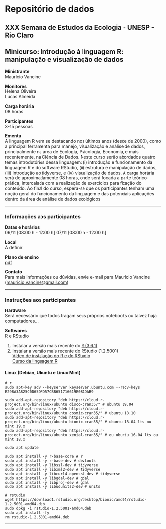 # Repositório de dados

## XXX Semana de Estudos da Ecologia - UNESP - Rio Claro

## Minicurso: Introdução à linguagem R: manipulação e visualização de dados

**Ministrante** <br>
Maurício Vancine

**Monitores** <br>
Helena Oliveira <br>
Lucas Almeida

**Carga horária** <br>
08 horas

**Participantes** <br>
3-15 pessoas

**Ementa** <br>
A linguagem R vem se destacando nos últimos anos (desde de 2000), como a principal ferramenta para manejo, visualização e análise de dados, principalmente na área de Ecologia, Psicologia, Economia, e mais recentemente, na Ciência de Dados. Neste curso serão abordados quatro temas introdutórios dessa linguagem: (i) introdução e funcionamento da linguagem R e do software RStudio, (ii) estrutura e manipulação de dados, (iii) introdução ao tidyverse, e (iv) visualização de dados. A carga horária será de aproximadamente 08 horas, onde será focada a parte teórico-prática, intercalada com a realização de exercícios para fixação do conteúdo. Ao final do curso, espera-se que os participantes tenham uma noção geral do funcionamento da linguagem e das potenciais aplicações dentro da área de análise de dados  ecológicos

---

### Informações aos participantes

**Datas e horários** <br>
06/11 [08:00 h - 12:00 h] 
07/11 [08:00 h - 12:00 h]

**Local** <br>
À definir

**Plano de ensino** <br> 
[pdf](https://github.com/mauriciovancine/minicurso-r-sebio-2019/blob/master/00_ementa/plano_ensino_minicurso_r_2019_see.pdf)

**Contato** <br>
Para mais informações ou dúvidas, envie e-mail para Maurício Vancine (mauricio.vancine@gmail.com)

---

### Instruções aos participantes

**Hardware** <br>
Será necessário que todos tragam seus próprios notebooks ou talvez haja computadores...

**Softwares**<br>
R e RStudio <br>
1. Instalar a versão mais recente do [R (3.6.1)](https://www.r-project.org) <br>
2. Instalar a versão mais recente do [RStudio (1.2.5001)](https://www.rstudio.com) <br>
[Vídeo de instalação do R e do RStudio](https://youtu.be/l1bWvZMNMCM) <br>
[Curso da linguagem R](https://www.youtube.com/playlist?list=PLucm8g_ezqNq0RMHvzZ8M32xhopFhmsr6)

#### Linux (Debian, Ubuntu e Linux Mint)

```
# r
sudo apt-key adv --keyserver keyserver.ubuntu.com --recv-keys E298A3A825C0D65DFD57CBB651716619E084DAB9

sudo add-apt-repository "deb https://cloud.r-project.org/bin/linux/ubuntu disco-cran35/" # ubuntu 19.04
sudo add-apt-repository "deb https://cloud.r-project.org/bin/linux/ubuntu cosmic-cran35/" # ubuntu 18.10
sudo add-apt-repository "deb https://cloud.r-project.org/bin/linux/ubuntu bionic-cran35/" # ubuntu 18.04 lts ou mint 19.x
sudo add-apt-repository "deb https://cloud.r-project.org/bin/linux/ubuntu xenial-cran35/" # ou ubuntu 16.04 lts ou mint 18.x

sudo apt update

sudo apt install -y r-base-core # r
sudo apt install -y r-base-dev # devtools
sudo apt install -y libssl-dev # tidyverse
sudo apt install -y libxml2-dev # tidyverse
sudo apt install -y libcurl4-openssl-dev # tidyverse
sudo apt install -y libgdal-dev # gdal
sudo apt install -y libproj-dev # gdal
sudo apt install -y libudunits2-dev # units

# rstudio
wget https://download1.rstudio.org/desktop/bionic/amd64/rstudio-1.2.5001-amd64.deb
sudo dpkg -i rstudio-1.2.5001-amd64.deb
sudo apt install -fy
rm rstudio-1.2.5001-amd64.deb
```
---

